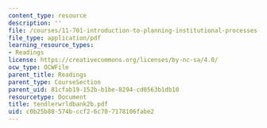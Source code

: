 ```yaml
---
content_type: resource
description: ''
file: /courses/11-701-introduction-to-planning-institutional-processes-in-developing-countries-fall-2003/c0b25b88574bccf26c707178106fabe2_tendlerwrldbank2b.pdf
file_type: application/pdf
learning_resource_types:
- Readings
license: https://creativecommons.org/licenses/by-nc-sa/4.0/
ocw_type: OCWFile
parent_title: Readings
parent_type: CourseSection
parent_uid: 81cfab19-152b-b1be-8294-cd0563b1db10
resourcetype: Document
title: tendlerwrldbank2b.pdf
uid: c0b25b88-574b-ccf2-6c70-7178106fabe2
---
```

